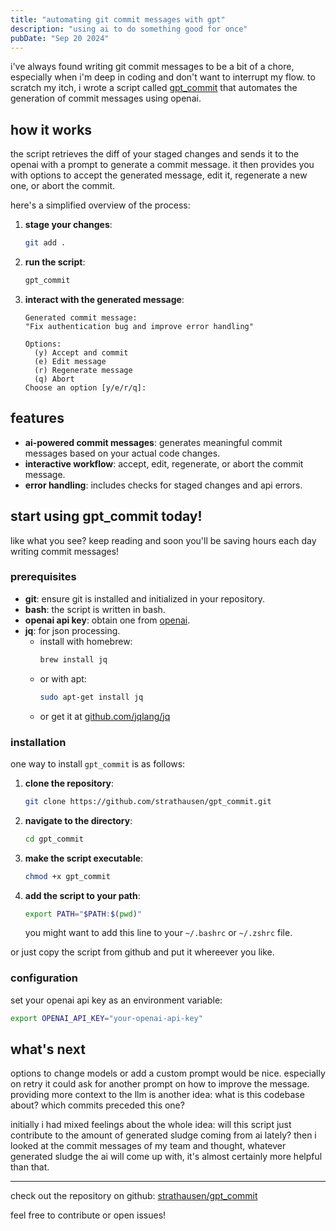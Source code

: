 ```yaml
---
title: "automating git commit messages with gpt"
description: "using ai to do something good for once"
pubDate: "Sep 20 2024"
---
```


i've always found writing git commit messages to be a bit of a chore,
especially when i'm deep in coding and don't want to interrupt my flow.
to scratch my itch, i wrote a script called [gpt_commit](https://github.com/strathausen/gpt_commit)
that automates the generation of commit messages using openai.

## how it works

the script retrieves the diff of your staged changes and sends it to the openai with a prompt to generate a commit message.
it then provides you with options to accept the generated message, edit it, regenerate a new one, or abort the commit.

here's a simplified overview of the process:

1. **stage your changes**:
   ```bash
   git add .
   ```
2. **run the script**:
   ```bash
   gpt_commit
   ```
3. **interact with the generated message**:
   ```
   Generated commit message:
   "Fix authentication bug and improve error handling"

   Options:
     (y) Accept and commit
     (e) Edit message
     (r) Regenerate message
     (q) Abort
   Choose an option [y/e/r/q]:
   ```

## features

- **ai-powered commit messages**: generates meaningful commit messages based on your actual code changes.
- **interactive workflow**: accept, edit, regenerate, or abort the commit message.
- **error handling**: includes checks for staged changes and api errors.

## start using gpt_commit today!

like what you see? keep reading and soon you'll be saving hours each day writing commit messages!

### prerequisites

- **git**: ensure git is installed and initialized in your repository.
- **bash**: the script is written in bash.
- **openai api key**: obtain one from [openai](https://platform.openai.com/api-keys).
- **jq**: for json processing.
  - install with homebrew:
    ```bash
    brew install jq
    ```
  - or with apt:
    ```bash
    sudo apt-get install jq
    ```
  - or get it at [github.com/jqlang/jq](https://github.com/jqlang/jq)

### installation

one way to install `gpt_commit` is as follows:

1. **clone the repository**:

   ```bash
   git clone https://github.com/strathausen/gpt_commit.git
   ```

2. **navigate to the directory**:

   ```bash
   cd gpt_commit
   ```

3. **make the script executable**:

   ```bash
   chmod +x gpt_commit
   ```

4. **add the script to your path**:

   ```bash
   export PATH="$PATH:$(pwd)"
   ```

   you might want to add this line to your `~/.bashrc` or `~/.zshrc` file.

or just copy the script from github and put it whereever you like.

### configuration

set your openai api key as an environment variable:

```bash
export OPENAI_API_KEY="your-openai-api-key"
```

## what's next

options to change models or add a custom prompt would be nice.
especially on retry it could ask for another prompt on how to improve the message.
providing more context to the llm is another idea: what is this codebase about? which commits preceded this one?

initially i had mixed feelings about the whole idea:
will this script just contribute to the amount of generated sludge coming from ai lately?
then i looked at the commit messages of my team and thought,
whatever generated sludge the ai will come up with,
it's almost certainly more helpful than that.

---

check out the repository on github: [strathausen/gpt_commit](https://github.com/strathausen/gpt_commit)

feel free to contribute or open issues!
